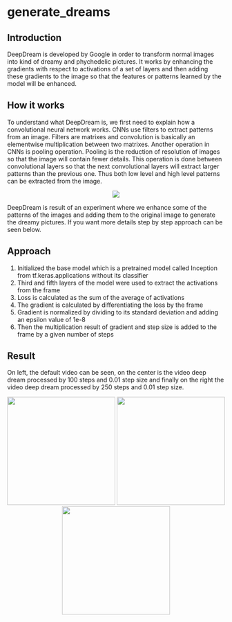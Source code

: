 # generate_dreams

## Introduction

DeepDream is developed by Google in order to transform normal images into kind of dreamy and phychedelic pictures. It works by enhancing the gradients with respect to activations of a set of layers and then adding these gradients to the image so that the features or patterns learned by the model will be enhanced.  

## How it works

To understand what DeepDream is, we first need to explain how a convolutional neural network works. CNNs use filters to extract patterns from an image. Filters are matrixes and convolution is basically an elementwise multiplication between two matrixes. Another operation in CNNs is pooling operation. Pooling is the reduction of resolution of images so that the image will contain fewer details. This operation is done between convolutional layers so that the next convolutional layers will extract larger patterns than the previous one. Thus both low level and high level patterns can be extracted from the image. 

<p align="center">
  <img src="https://user-images.githubusercontent.com/77073029/210231306-c6edb1bd-79d0-4c21-a6ed-f4c8cce254a5.png"/>
</p>

DeepDream is result of an experiment where we enhance some of the patterns of the images and adding them to the original image to generate the dreamy pictures. If you want more details step by step approach can be seen below.

## Approach

1. Initialized the base model which is a pretrained model called Inception from tf.keras.applications without its classifier
2. Third and fifth layers of the model were used to extract the activations from the frame
3. Loss is calculated as the sum of the average of activations
4. The gradient is calculated by differentiating the loss by the frame
5. Gradient is normalized by dividing to its standard deviation and adding an epsilon value of 1e-8
6. Then the multiplication result of gradient and step size is added to the frame by a given number of steps

## Result

On left, the default video can be seen, on the center is the video deep dream processed by 100 steps and 0.01 step size and finally on the right the video deep dream processed by 250 steps and 0.01 step size.

<p align="center">
  <img src="https://user-images.githubusercontent.com/77073029/210204928-02cc3504-2bfb-4944-a7b1-ea925ba318d9.gif" width="250" height="250"/>
  <img src="https://user-images.githubusercontent.com/77073029/210204827-68fb463b-4ec9-4945-b82a-8bb4f866d6cd.gif" width="250" height="250"/>
  <img src="https://user-images.githubusercontent.com/77073029/210232563-dd182719-0d5e-4ff6-b8e4-0a8bb0343fa8.gif" width="250" height="250"/>
</p>

